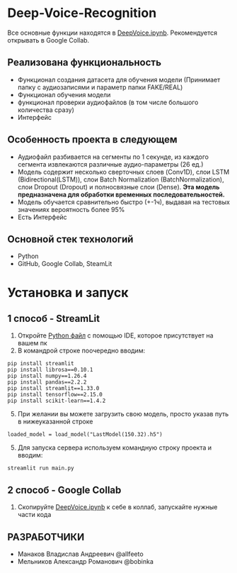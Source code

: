# Deep-Voice-Recognition

Все основные функции находятся в [DeepVoice.ipynb](https://github.com/Allfeeto/Deep-Voice-Recognition/DeepVoice.ipynb). 
Рекомендуется открывать в Google Collab.





## Реализована функциональность
- Функционал создания датасета для обучения модели (Принимает папку с аудиозаписями и параметр папки FAKE/REAL)
- Функционал обучения модели
- функционал проверки аудиофайлов (в том числе большого количества сразу)
- Интерфейс


## Особенность проекта в следующем
- Аудиофайл разбивается на сегменты по 1 секунде, из каждого сегмента извлекаются различные аудио-параметры (26 ед.)
- Модель содержит несколько сверточных слоев (Conv1D), слои LSTM (Bidirectional(LSTM)), слои Batch Normalization (BatchNormalization), слои Dropout (Dropout) и полносвязные слои (Dense). **Эта модель предназначена для обработки временных последовательностей.**
- Модель обучается сравнительно быстро (+-1ч), выдавая на тестовых значениях вероятность более 95%
- Есть Интерфейс


## Основной стек технологий 
- Python
- GitHub, Google Collab, SteamLit



# Установка и запуск

## 1 способ - StreamLit

1. Откройте [Python файл](https://github.com/Allfeeto/Deep-Voice-Recognition/main.py) с помощью IDE, которое присутствует на вашем пк 
2. В командрой строке поочередно вводим:
```
pip install streamlit
pip install librosa==0.10.1
pip install numpy==1.26.4
pip install pandas==2.2.2
pip install streamlit==1.33.0
pip install tensorflow==2.15.0
pip install scikit-learn==1.4.2

```
5. При желании вы можете загрузить свою модель, просто указав путь в нижеуказанной строке
```
loaded_model = load_model("LastModel(150.32).h5")
```
5. Для запуска сервера используем командную строку проекта и вводим:
```
streamlit run main.py
```

## 2 способ - Google Collab

1. Скопируйте [DeepVoice.ipynb](https://github.com/Allfeeto/Deep-Voice-Recognition/DeepVoice.ipynb) к себе в коллаб, запускайте нужные части кода




## РАЗРАБОТЧИКИ
- Манаков Владислав Андреевич @allfeeto
- Мельников Александр Романович @bobinka
